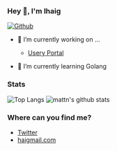 ### Hey 👋, I'm lhaig
[![Github](https://img.shields.io/github/followers/lhaig?label=Follow&style=social)](https://github.com/lhaig)

- 🔭 I’m currently working on ...
  - [ Usery Portal ](https://github.com/lhaig/usery)

- 🌱 I’m currently learning
Golang

### Stats

![Top Langs](https://github-readme-stats.vercel.app/api/top-langs/?username=lhaig&hide=html)
![mattn's github stats](https://github-readme-stats.vercel.app/api?username=lhaig&show_icons=true&count_private=true&line_height=40)

### Where can you find me?
- [Twitter](https://twitter.com/lhaig)
- [haigmail.com](https://haigmail.com)

<!--
**lhaig/lhaig** is a ✨ _special_ ✨ repository because its `README.md` (this file) appears on your GitHub profile.

Here are some ideas to get you started:

- 🔭 I’m currently working on ...
- 🌱 I’m currently learning ...
- 👯 I’m looking to collaborate on ...
- 🤔 I’m looking for help with ...
- 💬 Ask me about ...
- 📫 How to reach me: ...
- 😄 Pronouns: ...
- ⚡ Fun fact: ...


I'm looking for [GitHub sponsors](https://github.com/sponsors/mattn).
-->
